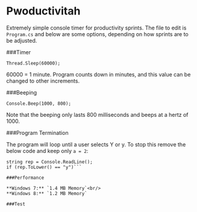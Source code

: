Pwoductivitah
=============

Extremely simple console timer for productivity sprints.  The file to edit is `Program.cs` and below are some options, depending on how sprints are to be adjusted.

###Timer

`Thread.Sleep(60000);`

60000 = 1 minute.  Program counts down in minutes, and this value can be changed to other increments.

###Beeping

`Console.Beep(1000, 800);`

Note that the beeping only lasts 800 milliseconds and beeps at a hertz of 1000.

###Program Termination

The program will loop until a user selects Y or y.  To stop this remove the below code and keep only `a = 2`:

```Console.WriteLine("Do you want to exit (Press Y or N)?");
string rep = Console.ReadLine();
if (rep.ToLower() == "y")```

###Performance

**Windows 7:** `1.4 MB Memory`<br/>
**Windows 8:** `1.2 MB Memory`

###Test
